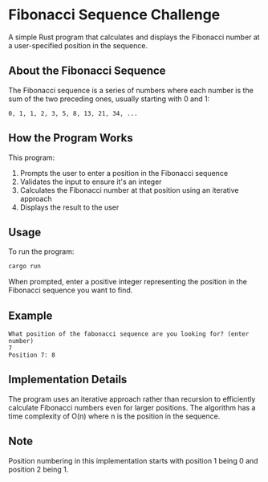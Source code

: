 # Fibonacci Sequence Challenge

A simple Rust program that calculates and displays the Fibonacci number at a user-specified position in the sequence.

## About the Fibonacci Sequence

The Fibonacci sequence is a series of numbers where each number is the sum of the two preceding ones, usually starting with 0 and 1:

```
0, 1, 1, 2, 3, 5, 8, 13, 21, 34, ...
```

## How the Program Works

This program:
1. Prompts the user to enter a position in the Fibonacci sequence
2. Validates the input to ensure it's an integer
3. Calculates the Fibonacci number at that position using an iterative approach
4. Displays the result to the user

## Usage

To run the program:

```bash
cargo run
```

When prompted, enter a positive integer representing the position in the Fibonacci sequence you want to find.

## Example

```
What position of the fabonacci sequence are you looking for? (enter number)
7
Position 7: 8
```

## Implementation Details

The program uses an iterative approach rather than recursion to efficiently calculate Fibonacci numbers even for larger positions. The algorithm has a time complexity of O(n) where n is the position in the sequence.

## Note

Position numbering in this implementation starts with position 1 being 0 and position 2 being 1.
